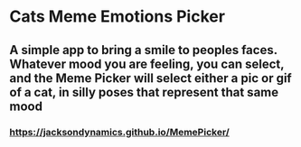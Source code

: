 # Cats Meme Emotions Picker

## A simple app to bring a smile to peoples faces.  Whatever mood you are feeling, you can select, and the Meme Picker will select either a pic or gif of a cat, in silly poses that represent that same mood

### <https://jacksondynamics.github.io/MemePicker/>
